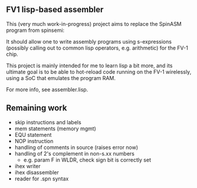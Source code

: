 FV1 lisp-based assembler
------------------------

This (very much work-in-progress) project aims to replace the SpinASM program
from spinsemi:

It should allow one to write assembly programs using s-expressions (possibly calling out to common lisp operators, e.g. arithmetic) for the FV-1 chip.

This project is mainly intended for me to learn lisp a bit more, and its
ultimate goal is to be able to hot-reload code running on the FV-1 wirelessly,
using a SoC that emulates the program RAM.

For more info, see assembler.lisp.

Remaining work
--------------

- skip instructions and labels
- mem statements (memory mgmt)
- EQU statement
- NOP instruction
- handling of comments in source (raises error now)
- handling of 2's complement in non-s.xx numbers
  - e.g. param F in WLDR, check sign bit is correctly set
- ihex writer
- ihex disassembler
- reader for .spn syntax
